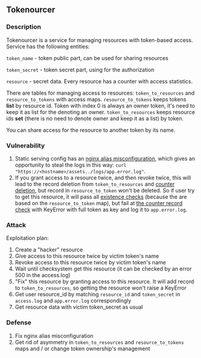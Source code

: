 ## Tokenourcer
### Description
Tokenourcer is a service for managing resources with token-based access. Service has the following entities:

`token_name` - token public part, can be used for sharing resources

`token_secret` - token secret part, using for the authorization

`resource` - secret data. Every resource has a counter with access statistics.

There are tables for managing access to resources: `token_to_resources` and `resource_to_tokens` with access maps. `resource_to_tokens` keeps tokens **list** by resource id. Token with index 0 is always an owner token, it's need to keep it as list for the denoting an owner. 
`token_to_resources` keeps resource ids **set** (there is no need to denote owner and keep it as a list) by token.

You can share access for the resource to another token by its name.

### Vulnerability
1. Static serving config has an [nginx alias misconfiguration](https://github.com/HITB-CyberWeek/hitbsecconf-ctf-2023/blob/main/services/tokenourcer/nginx.conf#L10), which gives an opportunity to steal the logs in this way: `curl "https://<hostname>/assets../logs/app.error.log"`.
2. If you grant access to a resource twice, and then revoke twice, this will lead to the record deletion from `token_to_resources` and [counter deletion](https://github.com/HITB-CyberWeek/hitbsecconf-ctf-2023/blob/main/services/tokenourcer/webapp/server/storage_api.py#L157), but record in `resource_to_token` won't be deleted. So if user try to get this resource, it will pass all [existence checks](https://github.com/HITB-CyberWeek/hitbsecconf-ctf-2023/blob/main/services/tokenourcer/webapp/server/main.py#L138) (because the are based on the `resource_to_token` map), but fail at [the counter record check](https://github.com/HITB-CyberWeek/hitbsecconf-ctf-2023/blob/main/services/tokenourcer/webapp/server/storage_api.py#L58) with KeyError with full token as key and log it to `app.error.log`.

### Attack
Exploitation plan:
1. Create a "hacker" resource
2. Give access to this resource twice by victim token's name
3. Revoke access to this resource twice by victim token's name
4. Wait until checksystem get this resource (it can be checked by an error 500 in the access.log)
5. "Fix" this resource by granting access to this resource. It will add record to `token_to_resources`, so getting the resource won't raise a KeyError
6. Get user resource_id by matching `resource_id` and `token_secret` in `access.log` and `app.error.log` correspondingly
7. Get resource data with victim token_secret as usual

### Defense
1. Fix nginx alias misconfiguration
2. Get rid of asymmetry in `token_to_resources` and `resource_to_tokens` maps and / or change token ownership's management
